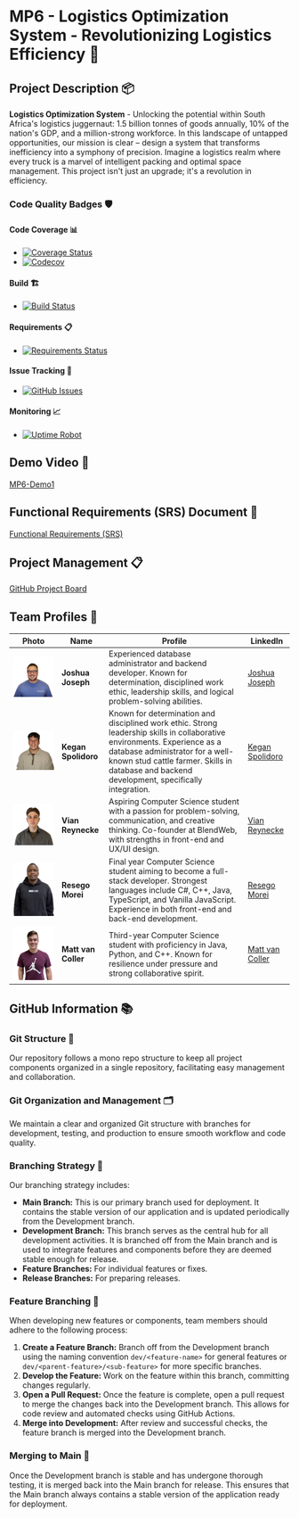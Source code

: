 # MP6 - Logistics Optimization System - Revolutionizing Logistics Efficiency 🚛

## Project Description 📦

**Logistics Optimization System** - Unlocking the potential within South Africa's logistics juggernaut: 1.5 billion tonnes of goods annually, 10% of the nation's GDP, and a million-strong workforce. In this landscape of untapped opportunities, our mission is clear – design a system that transforms inefficiency into a symphony of precision. Imagine a logistics realm where every truck is a marvel of intelligent packing and optimal space management. This project isn't just an upgrade; it's a revolution in efficiency.

### Code Quality Badges 🛡️

#### Code Coverage 📊
- [![Coverage Status](https://coveralls.io/repos/github/COS301-SE-2024/Extended-Planning-Instrument-for-Unpredictable-Spaces-and-Environments/badge.svg?branch=main)](https://coveralls.io/github/COS301-SE-2024/Extended-Planning-Instrument-for-Unpredictable-Spaces-and-Environments?branch=main)
- [![Codecov](https://codecov.io/gh/COS301-SE-2024/Extended-Planning-Instrument-for-Unpredictable-Spaces-and-Environments/branch/main/graph/badge.svg)](https://codecov.io/gh/COS301-SE-2024/Extended-Planning-Instrument-for-Unpredictable-Spaces-and-Environments)

#### Build 🏗️
- [![Build Status](https://github.com/COS301-SE-2024/Extended-Planning-Instrument-for-Unpredictable-Spaces-and-Environments/actions/workflows/main.yml/badge.svg)](https://github.com/COS301-SE-2024/Extended-Planning-Instrument-for-Unpredictable-Spaces-and-Environments/actions)

#### Requirements 📋
- [![Requirements Status](https://requires.io/github/COS301-SE-2024/Extended-Planning-Instrument-for-Unpredictable-Spaces-and-Environments/requirements.svg?branch=main)](https://requires.io/github/COS301-SE-2024/Extended-Planning-Instrument-for-Unpredictable-Spaces-and-Environments/requirements/?branch=main)

#### Issue Tracking 🐛
- [![GitHub Issues](https://img.shields.io/github/issues/COS301-SE-2024/Extended-Planning-Instrument-for-Unpredictable-Spaces-and-Environments.svg)](https://github.com/COS301-SE-2024/Extended-Planning-Instrument-for-Unpredictable-Spaces-and-Environments/issues)

#### Monitoring 📈
- [![Uptime Robot](https://img.shields.io/uptimerobot/ratio/7/m778918918.svg)](https://uptimerobot.com/dashboard#778918918)

## Demo Video 🎥

[MP6-Demo1](https://link-to-demo-video)

## Functional Requirements (SRS) Document 📄

[Functional Requirements (SRS)](https://link-to-srs-document)

## Project Management 📋

[GitHub Project Board](https://github.com/MP6-Logistics/Project-Board)

## Team Profiles 👥

| Photo | Name | Profile | LinkedIn |
|-------|------|---------|----------|
| ![Joshua Joseph](Members/Josh.png) | **Joshua Joseph** | Experienced database administrator and backend developer. Known for determination, disciplined work ethic, leadership skills, and logical problem-solving abilities. | [Joshua Joseph](https://www.linkedin.com/in/joshua-joseph-78798a256/) |
| ![Kegan Spolidoro](Members/Kegan.png) | **Kegan Spolidoro** | Known for determination and disciplined work ethic. Strong leadership skills in collaborative environments. Experience as a database administrator for a well-known stud cattle farmer. Skills in database and backend development, specifically integration. | [Kegan Spolidoro](https://www.linkedin.com/in/kegan-spolidoro-6645052b9/?utm_source=share&utm_campaign=share_via&utm_content=profile&utm_medium=ios_app) |
| ![Vian Reynecke](Members/Vian.png) | **Vian Reynecke** | Aspiring Computer Science student with a passion for problem-solving, communication, and creative thinking. Co-founder at BlendWeb, with strengths in front-end and UX/UI design. | [Vian Reynecke](https://www.linkedin.com/in/vian-reynecke-a80604282/?utm_source=share&utm_campaign=share_via&utm_content=profile&utm_medium=ios_app) |
| ![Resego Morei](Members/Resego.png) | **Resego Morei** | Final year Computer Science student aiming to become a full-stack developer. Strongest languages include C#, C++, Java, TypeScript, and Vanilla JavaScript. Experience in both front-end and back-end development. | [Resego Morei](https://www.linkedin.com/in/resego-morei-436688168/) |
| ![Matt van Coller](Members/Matt.png) | **Matt van Coller** | Third-year Computer Science student with proficiency in Java, Python, and C++. Known for resilience under pressure and strong collaborative spirit. | [Matt van Coller](https://www.linkedin.com/in/matt-van-coller-5a9b6727a/?trk=contact-info) |

## GitHub Information 📚

### Git Structure 🌳
Our repository follows a mono repo structure to keep all project components organized in a single repository, facilitating easy management and collaboration.

### Git Organization and Management 🗂️
We maintain a clear and organized Git structure with branches for development, testing, and production to ensure smooth workflow and code quality.

### Branching Strategy 🔀
Our branching strategy includes:
- **Main Branch:** This is our primary branch used for deployment. It contains the stable version of our application and is updated periodically from the Development branch.
- **Development Branch:** This branch serves as the central hub for all development activities. It is branched off from the Main branch and is used to integrate features and components before they are deemed stable enough for release.
- **Feature Branches:** For individual features or fixes.
- **Release Branches:** For preparing releases.

### Feature Branching 🌿
When developing new features or components, team members should adhere to the following process:
1. **Create a Feature Branch:** Branch off from the Development branch using the naming convention `dev/<feature-name>` for general features or `dev/<parent-feature>/<sub-feature>` for more specific branches.
2. **Develop the Feature:** Work on the feature within this branch, committing changes regularly.
3. **Open a Pull Request:** Once the feature is complete, open a pull request to merge the changes back into the Development branch. This allows for code review and automated checks using GitHub Actions.
4. **Merge into Development:** After review and successful checks, the feature branch is merged into the Development branch.

### Merging to Main 🔗
Once the Development branch is stable and has undergone thorough testing, it is merged back into the Main branch for release. This ensures that the Main branch always contains a stable version of the application ready for deployment.

